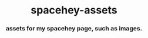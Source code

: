 <h1 align="center">spacehey-assets</h1>

<h3 align="center">assets for my spacehey page, such as images.</h3>

